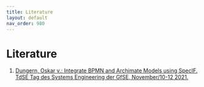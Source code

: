 ```yaml
---
title: Literature
layout: default
nav_order: 980
---
```


# Literature

1. <a href="./downloads/literature/TdSE-2021%20Dungern%20-%20Integrate%20BPMN%20and%20Archimate%20Models%20using%20SpecIF.pdf" target="_blank">Dungern, Oskar v.: Integrate BPMN and Archimate Models using SpecIF. TdSE Tag des Systems Engineering der GfSE, November/10-12 2021.</a>
